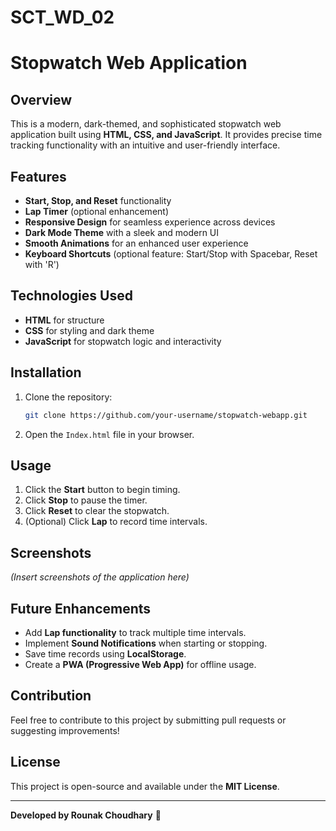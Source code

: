 # SCT_WD_02
# Stopwatch Web Application

## Overview
This is a modern, dark-themed, and sophisticated stopwatch web application built using **HTML, CSS, and JavaScript**. It provides precise time tracking functionality with an intuitive and user-friendly interface.

## Features
- **Start, Stop, and Reset** functionality
- **Lap Timer** (optional enhancement)
- **Responsive Design** for seamless experience across devices
- **Dark Mode Theme** with a sleek and modern UI
- **Smooth Animations** for an enhanced user experience
- **Keyboard Shortcuts** (optional feature: Start/Stop with Spacebar, Reset with 'R')

## Technologies Used
- **HTML** for structure
- **CSS** for styling and dark theme
- **JavaScript** for stopwatch logic and interactivity

## Installation
1. Clone the repository:
   ```sh
   git clone https://github.com/your-username/stopwatch-webapp.git
   ```
2. Open the `Index.html` file in your browser.

## Usage
1. Click the **Start** button to begin timing.
2. Click **Stop** to pause the timer.
3. Click **Reset** to clear the stopwatch.
4. (Optional) Click **Lap** to record time intervals.

## Screenshots
*(Insert screenshots of the application here)*

## Future Enhancements
- Add **Lap functionality** to track multiple time intervals.
- Implement **Sound Notifications** when starting or stopping.
- Save time records using **LocalStorage**.
- Create a **PWA (Progressive Web App)** for offline usage.

## Contribution
Feel free to contribute to this project by submitting pull requests or suggesting improvements!

## License
This project is open-source and available under the **MIT License**.

---
**Developed by Rounak Choudhary** 🚀

